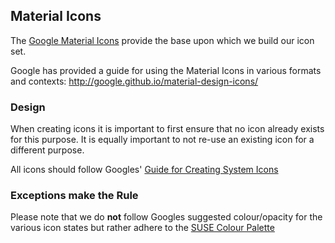 ## Material Icons

The [Google Material Icons](https://material.io/icons/) provide the base upon which we build our icon set. 

Google has provided a guide for using the Material Icons in various formats and contexts:
http://google.github.io/material-design-icons/

### Design

When creating icons it is important to first ensure that no icon already exists for this purpose. It is equally important to not re-use an existing icon for a different purpose.

All icons should follow Googles' [Guide for Creating System Icons](https://material.io/guidelines/style/icons.html#icons-system-icons)

### Exceptions make the Rule

Please note that we do **not** follow Googles suggested colour/opacity for the various icon states but rather adhere to the [SUSE Colour Palette](LINK_NEEDED)




